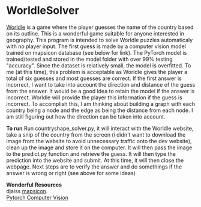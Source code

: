 # WorldleSolver
[Worldle](https://worldle.teuteuf.fr/) is a game where the player guesses the name of the country based on its outline. This is a wonderful game suitable for anyone interested in geography. This program is intended to solve Worldle puzzles automaticaly with no player input. The first guess is made by a computer vision model trained on mapsicon database (see below for link). The PyTorch model is trained/tested and stored in the model folder with over 99% testing "accuracy". Since the dataset is relatively small, the model is overfitted. To me (at this time), this problem is acceptable as Worldle gives the player a total of six guesses and most guesses are correct. If the first answer is incorrect, I want to take into account the direction and distance of the guess from the answer. It would be a good idea to retain the model if the answer is incorrect. Worldle will provide the player this information if the guess is incorrect. To accomplish this, I am thinking about building a graph with each country being a node and the edge as being the distance from each node. I am still figuring out how the direction can be taken into account. 

**To run**
Run countryshape_solver.py, it will interact with the Worldle website, take a snip of the country from the screen (i didn't want to download the image from the website to avoid unnecessary traffic onto the dev website), clean up the image and store it on the computer. It will then pass the image to the predict.py function and retrieve the guess. It will then type the prediction into the website and submit. At this time, it will then close the webpage. Next steps are to verify the answer and do somethings if the answer is wrong or right (see above for some ideas)

**Wonderful Resources**\
djaiss [mapsicon](https://github.com/djaiss/mapsicon).\
[Pytorch Computer Vision](https://www.learnpytorch.io/03_pytorch_computer_vision/)


